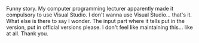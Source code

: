 Funny story. My computer programming lecturer apparently made it compulsory to use Visual Studio. I don't wanna use Visual Studio... that's it. What else is there to say I wonder. The input part where it tells put in the version, put in official versions please. I don't feel like maintaining this... like at all. Thank you.

